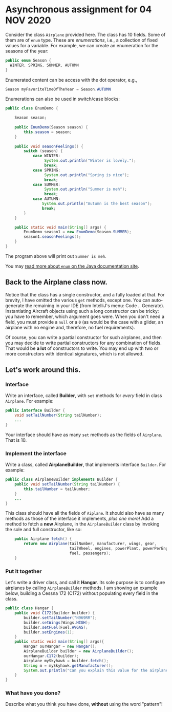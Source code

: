 # Asynchronous assignment for 04 NOV 2020

Consider the class `Airplane` provided here. The class has 10 fields. Some of them are of `enum` type. These are *enumerations*, i.e., a collection of fixed values for a variable. For example, we can create an enumeration for the seasons of the year:

```java
public enum Season {
  WINTER, SPRING, SUMMER, AUTUMN
}
```

Enumerated content can be access with the dot operator, e.g.,
```java
Season myFavoriteTimeOfTheYear = Season.AUTUMN
```
Enumerations can also be used in switch/case blocks:
```java
public class EnumDemo {

    Season season;
    
    public EnumDemo(Season season) {
        this.season = season;
    }   
    
    public void seasonFeelings() {
        switch (season) {
            case WINTER:
                 System.out.println("Winter is lovely.");
                 break;
            case SPRING:
                 System.out.println("Spring is nice");
                 break;
            case SUMMER:
                 System.out.println("Summer is meh");
                 break;
            case AUTUMN:
                System.out.println("Autumn is the best season");
                break;
        }
    }

    public static void main(String[] args) {
        EnumDemo season1 = new EnumDemo(Season.SUMMER);
        season1.seasonFeelings();
    }
}
```
The program above will print out `Summer is meh`.

You may [read more about `enum` on the Java documentation site](https://docs.oracle.com/javase/tutorial/java/javaOO/enum.html).

## Back to the Airplane class now.

Notice that the class has a single constructor, and a fully loaded at that. For brevity, I have omitted the various `get` methods, except one. You can auto-generate the remaining in your IDE (from IntelliJ's menu: Code .. Generate). Instantiating Aircraft objects using such a long constructor can be tricky: you have to remember, which argument goes were. When you don't need a field, you must provide a `null` or a `0` (as would be the case with a glider, an airplane with no engine and, therefore, no fuel requirements).

Of course, you can write a partial constructor for such airplanes, and then you may decide to write partial constructors for any combination of fields. That would be **a lot** of constructors to write. You may end up with two or more constructors with identical signatures, which is not allowed.

## Let's work around this.

### Interface

Write an interface, called **Builder**, with `set` methods for *every* field in class `Airplane`. For example:
```java
public interface Builder {
    void setTailNumber(String tailNumber);
    ...
}
```
Your interface should have as many `set` methods as the fields of `Airplane`. That is 10.

### Implement the interface
Write a class, called **AirplaneBuilder**, that implements interface `Builder`. For example:
```java
public class AirplaneBuilder implements Builder {
    public void setTailNumber(String tailNumber) {
        this.tailNumber = tailNumber;
    }
    ...
}
```
This class should have all the fields of `Aiplane`. It should also have as many methods as those of the interface it implements, *plus one more!* Add a method to fetch a **new** Airplane, in the `AirplaneBuilder` class by invoking the sole and full constructor, like so:

```java
    public Airplane fetch() {
        return new Airplane(tailNumber, manufacturer, wings, gear, 
                            tailWheel, engines, powerPlant, powerPerEngine, 
                            fuel, passengers);
    }   
```

### Put it together
Let's write a driver class, and call it **Hangar**. Its sole purpose is to configure airplanes by calling `AirplaneBuilder` methods. I am showing an example below, building a Cessna 172 (C172) without populating every field in the class.

```java
public class Hangar { 
    public void C172(Builder builder) {
        builder.setTailNumber("N969RR");
        builder.setWings(Wings.HIGH);
        builder.setFuel(Fuel.AVGAS);
        builder.setEngines(1);
    }
    public static void main(String[] args){
        Hangar ourHangar = new Hangar();
        AirplaneBuilder builder = new AirplaneBuilder();
        ourHangar.C172(builder);
        Airplane mySkyhawk = builder.fetch();
        String m = mySkyhawk.getManufacturer();
        System.out.println("Can you explain this value for the airplane's manufacturer? "+m);
    }
}
```

### What have you done?
Describe what you think you have done, **without** using the word "pattern"!